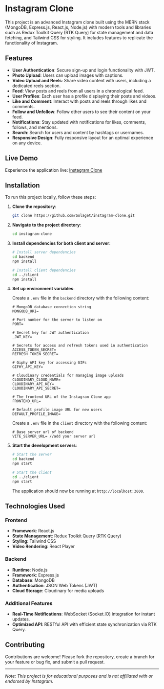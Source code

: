 # Instagram Clone

This project is an advanced Instagram clone built using the MERN stack (MongoDB, Express.js, React.js, Node.js) with modern tools and libraries such as Redux Toolkit Query (RTK Query) for state management and data fetching, and Tailwind CSS for styling. It includes features to replicate the functionality of Instagram.

## Features

- **User Authentication**: Secure sign-up and login functionality with JWT.
- **Photo Upload**: Users can upload images with captions.
- **Video Upload and Reels**: Share video content with users, including a dedicated reels section.
- **Feed**: View posts and reels from all users in a chronological feed.
- **User Profiles**: Each user has a profile displaying their posts and videos.
- **Like and Comment**: Interact with posts and reels through likes and comments.
- **Follow and Unfollow**: Follow other users to see their content on your feed.
- **Notifications**: Stay updated with notifications for likes, comments, follows, and mentions.
- **Search**: Search for users and content by hashtags or usernames.
- **Responsive Design**: Fully responsive layout for an optimal experience on any device.

## Live Demo

Experience the application live: [Instagram Clone](https://instagram-one-gilt.vercel.app)

## Installation

To run this project locally, follow these steps:

1. **Clone the repository**:

   ```bash
   git clone https://github.com/Solaget/instagram-clone.git
   ```

2. **Navigate to the project directory**:

   ```bash
   cd instagram-clone
   ```

3. **Install dependencies for both client and server**:

   ```bash
   # Install server dependencies
   cd backend
   npm install

   # Install client dependencies
   cd ../client
   npm install
   ```

4. **Set up environment variables**:

   Create a `.env` file in the `backend` directory with the following content:

   ```env
   # MongoDB database connection string
   MONGODB_URI= 

   # Port number for the server to listen on
   PORT=

   # Secret key for JWT authentication
   _JWT_KEY=

   # Secrets for access and refresh tokens used in authentication
   ACCESS_TOKEN_SECRET= 
   REFRESH_TOKEN_SECRET=

   # Giphy API key for accessing GIFs
   GIFHY_API_KEY=

   # Cloudinary credentials for managing image uploads
   CLOUDINARY_CLOUD_NAME= 
   CLOUDINARY_API_KEY= 
   CLOUDINARY_API_SECRET=

   # The frontend URL of the Instagram Clone app
   FRONTEND_URL=

   # Default profile image URL for new users
   DEFAULT_PROFILE_IMAGE=
   ```

   Create a `.env` file in the `client` directory with the following content:

   ```env
   # Base server url of backend
   VITE_SERVER_URL= //add your server url
   ```

5. **Start the development servers**:

   ```bash
   # Start the server
   cd backend
   npm start

   # Start the client
   cd ../client
   npm start
   ```

   The application should now be running at `http://localhost:3000`.

## Technologies Used

### Frontend

- **Framework**: React.js
- **State Management**: Redux Toolkit Query (RTK Query)
- **Styling**: Tailwind CSS
- **Video Rendering**: React Player

### Backend

- **Runtime**: Node.js
- **Framework**: Express.js
- **Database**: MongoDB
- **Authentication**: JSON Web Tokens (JWT)
- **Cloud Storage**: Cloudinary for media uploads

### Additional Features

- **Real-Time Notifications**: WebSocket (Socket.IO) integration for instant updates.
- **Optimized API**: RESTful API with efficient state synchronization via RTK Query.

## Contributing

Contributions are welcome! Please fork the repository, create a branch for your feature or bug fix, and submit a pull request.

---

*Note: This project is for educational purposes and is not affiliated with or endorsed by Instagram.* 
